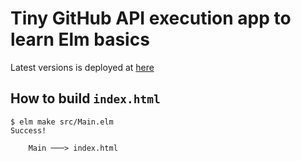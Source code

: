 # Tiny GitHub API execution app to learn Elm basics

Latest versions is deployed at [here](https://kachick.github.io/learn_Elm_command/)

## How to build `index.html`

```console
$ elm make src/Main.elm
Success!

    Main ───> index.html
```
